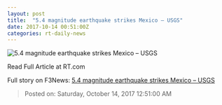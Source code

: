 ```yaml
---
layout: post
title:  "5.4 magnitude earthquake strikes Mexico – USGS"
date: 2017-10-14 00:51:00Z
categories: rt-daily-news
---
```


![5.4 magnitude earthquake strikes Mexico – USGS](https://www.rt.com/static/img/og-logo-rt.png)

Read Full Article at RT.com


Full story on F3News: [5.4 magnitude earthquake strikes Mexico – USGS](http://www.f3nws.com/n/sUqBjB)

> Posted on: Saturday, October 14, 2017 12:51:00 AM
